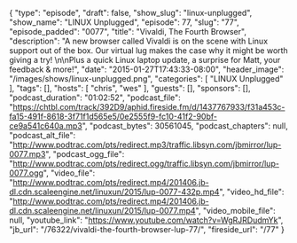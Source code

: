 {
  "type": "episode",
  "draft": false,
  "show_slug": "linux-unplugged",
  "show_name": "LINUX Unplugged",
  "episode": 77,
  "slug": "77",
  "episode_padded": "0077",
  "title": "Vivaldi, The Fourth Browser",
  "description": "A new browser called Vivaldi is on the scene with Linux support out of the box. Our virtual lug makes the case why it might be worth giving a try! \n\nPlus a quick Linux laptop update, a surprise for Matt, your feedback & more!",
  "date": "2015-01-27T17:43:33-08:00",
  "header_image": "/images/shows/linux-unplugged.png",
  "categories": [
    "LINUX Unplugged"
  ],
  "tags": [],
  "hosts": [
    "chris",
    "wes"
  ],
  "guests": [],
  "sponsors": [],
  "podcast_duration": "01:02:52",
  "podcast_file": "https://chtbl.com/track/392D9/aphid.fireside.fm/d/1437767933/f31a453c-fa15-491f-8618-3f71f1d565e5/0e2555f9-fc10-41f2-90bf-ce9a541c640a.mp3",
  "podcast_bytes": 30561045,
  "podcast_chapters": null,
  "podcast_alt_file": "http://www.podtrac.com/pts/redirect.mp3/traffic.libsyn.com/jbmirror/lup-0077.mp3",
  "podcast_ogg_file": "http://www.podtrac.com/pts/redirect.ogg/traffic.libsyn.com/jbmirror/lup-0077.ogg",
  "video_file": "http://www.podtrac.com/pts/redirect.mp4/201406.jb-dl.cdn.scaleengine.net/linuxun/2015/lup-0077-432p.mp4",
  "video_hd_file": "http://www.podtrac.com/pts/redirect.mp4/201406.jb-dl.cdn.scaleengine.net/linuxun/2015/lup-0077.mp4",
  "video_mobile_file": null,
  "youtube_link": "https://www.youtube.com/watch?v=WgRJRDudmYk",
  "jb_url": "/76322/vivaldi-the-fourth-browser-lup-77/",
  "fireside_url": "/77"
}

